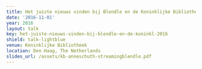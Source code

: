 ```yaml
---
title: Het juiste nieuws vinden bij Blendle en de Koninklijke Bibliotheek
date: '2016-11-01'
year: 2016
layout: talk
key: het-juiste-nieuws-vinden-bij-blendle-en-de-koninkl-2016
shield: talk-lightblue
venue: Koninklijke Bibliotheek
location: Den Haag, The Netherlands
slides_url: /assets/kb-anneschuth-streamingblendle.pdf
---
```

